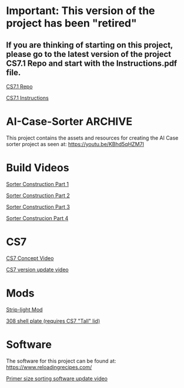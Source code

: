 
# Important: This version of the project has been "retired"

## If you are thinking of starting on this project, please go to the latest version of the project CS7.1 Repo and start with the Instructions.pdf file. 

[CS7.1 Repo](https://github.com/sjseth/AI-Case-Sorter-CS7.1)


[CS7.1 Instructions](https://github.com/sjseth/AI-Case-Sorter-CS7.1/blob/12b74c1f0a16aa015d7ec6fccc47490c912a801d/Instructions.pdf)


# 
#




# AI-Case-Sorter ARCHIVE
This project contains the assets and resources for creating the AI Case sorter project as seen at: https://youtu.be/KBhd5qHZM7I

# Build Videos
[Sorter Construction Part 1][costruciotn1]

[Sorter Construction Part 2][costruciotn2]

[Sorter Construction Part 3][costruciotn3]

[Sorter Construcion Part 4][costruciotn4]

# CS7
[CS7 Concept Video][CS7-Concept]

[CS7 version update video][CS7-accouncement]


# Mods

[Strip-light Mod][light_mod]

[308 shell plate (requires CS7 "Tall" lid)][308_mod]

# Software
The software for this project can be found at: https://www.reloadingrecipes.com/

[Primer size sorting software update video][primer_update]



[costruciotn1]: <https://youtu.be/-Nw5cI27Rd8>
[costruciotn2]: <https://youtu.be/JH8qHSnzCFk>
[costruciotn3]: <https://youtu.be/LoM94kZkPA0>
[costruciotn4]: <https://youtu.be/fzv0i5LFrfs>

[CS7-Concept]: <https://youtu.be/BHhbmp4SDM4>
[CS7-accouncement]: <https://youtu.be/GTHugpKRd10>

[light_mod]: <https://youtu.be/j714uOy7tMQ>
[308_mod]: <https://youtu.be/jFpyLU6bnjw>

[primer_update]: <https://youtu.be/vlp6HSuLg_o>
